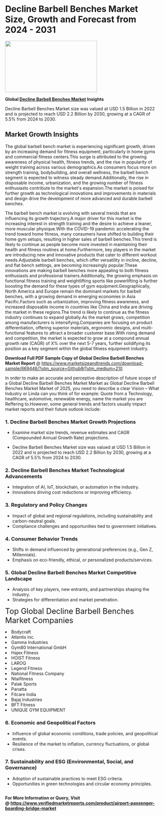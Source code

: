 <H1>Decline Barbell Benches Market Size, Growth and Forecast from 2024 - 2031</H1><img class="aligncenter size-medium wp-image-584254" src="https://thirdeyenews.in/wp-content/uploads/2024/09/Global-Market-Research-300x168.jpeg" alt="" width="300" height="168" /><p><strong>Global&nbsp;<a href="https://www.marketsizeandtrends.com/download-sample/669446/?utm_source=Github8j?utm_medium=210">Decline Barbell Benches Market</a> Insights</strong></p><p>Decline Barbell Benches Market size was valued at USD 1.5 Billion in 2022 and is projected to reach USD 2.2 Billion by 2030, growing at a CAGR of 5.5% from 2024 to 2030.</p><p><h2>Market Growth Insights</h2> <p>The global barbell bench market is experiencing significant growth, driven by an increasing demand for fitness equipment, particularly in home gyms and commercial fitness centers.This surge is attributed to the growing awareness of physical health, fitness trends, and the rise in popularity of weight training across various demographics.As consumers focus more on strength training, bodybuilding, and overall wellness, the barbell bench segment is expected to witness steady demand.Additionally, the rise in disposable income, urbanization, and the growing number of fitness enthusiasts contribute to the market's expansion.The market is poised for further growth as technological innovations and improvements in materials and design drive the development of more advanced and durable barbell benches.</p> <p>The barbell bench market is evolving with several trends that are influencing its growth trajectory.A major driver for this market is the increasing interest in strength training and the desire to achieve a leaner, more muscular physique.With the COVID-19 pandemic accelerating the trend toward home fitness, many consumers have shifted to building their home gym setups, resulting in higher sales of barbell benches.This trend is likely to continue as people become more invested in maintaining their health and fitness routines at home.Furthermore, key players in the market are introducing new and innovative products that cater to different workout needs.Adjustable barbell benches, which offer versatility in incline, decline, and flat bench settings, are becoming increasingly popular.These innovations are making barbell benches more appealing to both fitness enthusiasts and professional trainers.Additionally, the growing emphasis on functional fitness training and weightlifting sports like powerlifting is further boosting the demand for these types of gym equipment.Geographically, North America and Europe remain the dominant markets for barbell benches, with a growing demand in emerging economies in Asia Pacific.Factors such as urbanization, improving fitness awareness, and increased disposable income in countries like China and India are driving the market in these regions.The trend is likely to continue as the fitness industry continues to expand globally.As the market grows, competition among manufacturers is intensifying.Companies are focusing on product differentiation, offering superior materials, ergonomic designs, and multi-functional features to attract a broader customer base.With rising demand and competition, the market is expected to grow at a compound annual growth rate (CAGR) of X% over the next 5-7 years, further solidifying its position as a key segment within the global fitness equipment industry.</p> <p><span class=""><strong>Download Full PDF Sample Copy of Global Decline Barbell Benches Market Report</strong> @ <a href="https://www.marketsizeandtrends.com/download-sample/669446/?utm_source=Github8j?utm_medium=210" target="_blank">https://www.marketsizeandtrends.com/download-sample/669446/?utm_source=Github8j?utm_medium=210</a></span></p><p>In order to make an accurate and perceptive description of future scope of a Global&nbsp;Decline Barbell Benches Market Market as Global&nbsp;Decline Barbell Benches Market Market of 2025, you need to describe a clear Vision &ndash; What Industry or Linda can you think of for example: Quote from a Technology, healthcare, automotive, renewable energy, name the market you are Reffering to.However, some general trends and factors usually impact market reports and their future outlook include:</p><h3>1.&nbsp;<strong>Decline Barbell Benches Market Growth Projections</strong></h3><ul><li>Examine market size trends, revenue estimates and CAGR (Compounded Annual Growth Rate) projections.</li><li><p>Decline Barbell Benches Market size was valued at USD 1.5 Billion in 2022 and is projected to reach USD 2.2 Billion by 2030, growing at a CAGR of 5.5% from 2024 to 2030.</p></li></ul><h3>2.&nbsp;<strong>Decline Barbell Benches Market Technological Advancements</strong></h3><ul><li>Integration of AI, IoT, blockchain, or automation in the industry.</li><li>Innovations driving cost reductions or improving efficiency.</li></ul><h3>3.&nbsp;<strong>Regulatory and Policy Changes</strong></h3><ul><li>Impact of global and regional regulations, including sustainability and carbon-neutral goals.</li><li>Compliance challenges and opportunities tied to government initiatives.</li></ul><h3>4.&nbsp;<strong>Consumer Behavior Trends</strong></h3><ul><li>Shifts in demand influenced by generational preferences (e.g., Gen Z, Millennials).</li><li>Emphasis on eco-friendly, ethical, or personalized products/services.</li></ul><h3>5.&nbsp;<strong>Global Decline Barbell Benches Market Competitive Landscape</strong></h3><ul><li>Analysis of key players, new entrants, and partnerships shaping the industry.</li><li>Strategies for differentiation and market penetration.</li></ul><p data-pm-slice="1 1 []"><span style="color: inherit; font-family: inherit; font-size: 25px;">Top Global Decline Barbell Benches Market Companies</span></p><div class="" data-test-id=""><p><li>Bodycraft</li><li> Atlantis inc.</li><li> Gamma Industries</li><li> Gym80 International GmbH</li><li> Hajex Fitness</li><li> HOIST Fitness</li><li> LAROQ</li><li> Legend Fitness</li><li> National Fitness Company</li><li> Ntaifitness</li><li> Palak Sports</li><li> Panatta</li><li> Fitcare India</li><li> Bajaj Industries</li><li> BFT Fitness</li><li> UNIQUE GYM EQUIPMENT</li></p></div><h3>6.&nbsp;<strong>Economic and Geopolitical Factors</strong></h3><ul><li>Influence of global economic conditions, trade policies, and geopolitical events.</li><li>Resilience of the market to inflation, currency fluctuations, or global crises.</li></ul><h3>7.&nbsp;<strong>Sustainability and ESG (Environmental, Social, and Governance)</strong></h3><ul><li>Adoption of sustainable practices to meet ESG criteria.</li><li>Opportunities in green technologies and circular economy principles.</li></ul><h2><strong style="font-size: 14px;">For More Information or Query, Visit @&nbsp;</strong><a style="background-color: #ffffff; font-size: 14px;" href="https://www.marketsizeandtrends.com/report/decline-barbell-benches-market/" target="_blank">https://www.verifiedmarketreports.com/product/airport-passenger-boarding-bridge-market</a></h2>